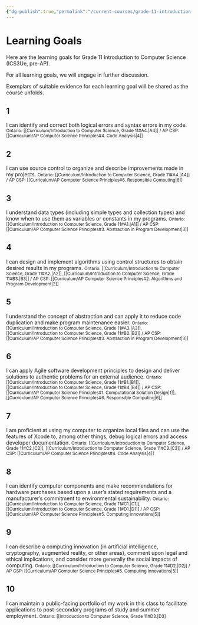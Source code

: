 ```yaml
---
{"dg-publish":true,"permalink":"/current-courses/grade-11-introduction-to-computer-science/learning-goals/","dgHomeLink":false}
---
```


# Learning Goals
Here are the learning goals for Grade 11 Introduction to Computer Science (ICS3Ue, pre-AP).

For all learning goals, we will engage in further discussion.

Exemplars of suitable evidence for each learning goal will be shared as the course unfolds.

## 1

I can identify and correct both logical errors and syntax errors in my code.
<small>Ontario: [[Curriculum/Introduction to Computer Science, Grade 11#A4.|A4]] / AP CSP: [[Curriculum/AP Computer Science Principles#4. Code Analysis|4]]</small>

## 2

I can use source control to organize and describe improvements made in my projects.
<small>Ontario: [[Curriculum/Introduction to Computer Science, Grade 11#A4.|A4]] / AP CSP: [[Curriculum/AP Computer Science Principles#6. Responsible Computing|6]]</small>

## 3

I understand data types (including simple types and collection types) and know when to use them as variables or constants in my programs.
<small>Ontario: [[Curriculum/Introduction to Computer Science, Grade 11#A1.|A1]] / AP CSP: [[Curriculum/AP Computer Science Principles#3. Abstraction in Program Development|3]]</small>

## 4

I can design and implement algorithms using control structures to obtain desired results in my programs.
<small>Ontario: [[Curriculum/Introduction to Computer Science, Grade 11#A2.|A2]], [[Curriculum/Introduction to Computer Science, Grade 11#B3.|B3]] / AP CSP: [[Curriculum/AP Computer Science Principles#2. Algorithms and Program Development|2]]</small>

## 5

I understand the concept of abstraction and can apply it to reduce code duplication and make program maintenance easier.
<small>Ontario: [[Curriculum/Introduction to Computer Science, Grade 11#A3.|A3]], [[Curriculum/Introduction to Computer Science, Grade 11#B2.|B2]] / AP CSP: [[Curriculum/AP Computer Science Principles#3. Abstraction in Program Development|3]]</small>

## 6

I can apply Agile software development principles to design and deliver solutions to authentic problems for an external audience.
<small>Ontario: [[Curriculum/Introduction to Computer Science, Grade 11#B1.|B1]], [[Curriculum/Introduction to Computer Science, Grade 11#B4.|B4]] / AP CSP: [[Curriculum/AP Computer Science Principles#1. Computational Solution Design|1]], [[Curriculum/AP Computer Science Principles#6. Responsible Computing|6]]</small>

## 7

I am proficient at using my computer to organize local files and can use the features of Xcode to, among other things, debug logical errors and access developer documentation.
<small>Ontario: [[Curriculum/Introduction to Computer Science, Grade 11#C2.|C2]],  [[Curriculum/Introduction to Computer Science, Grade 11#C3.|C3]] / AP CSP: [[Curriculum/AP Computer Science Principles#4. Code Analysis|4]]</small>

## 8

I can identify computer components and make recommendations for hardware purchases based upon a user’s stated requirements and a manufacturer’s commitment to environmental sustainability.
<small>Ontario: [[Curriculum/Introduction to Computer Science, Grade 11#C1.|C1]], [[Curriculum/Introduction to Computer Science, Grade 11#D1.|D1]] / AP CSP: [[Curriculum/AP Computer Science Principles#5. Computing Innovations|5]]</small>

## 9

I can describe a computing innovation (in artificial intelligence, cryptography, augmented reality, or other areas), comment upon legal and ethical implications, and consider more generally the social impacts of computing.
<small>Ontario: [[Curriculum/Introduction to Computer Science, Grade 11#D2.|D2]] / AP CSP: [[Curriculum/AP Computer Science Principles#5. Computing Innovations|5]]</small>

## 10

I can maintain a public-facing portfolio of my work in this class to facilitate applications to post-secondary programs of study and summer employment.
<small>Ontario: [[Introduction to Computer Science, Grade 11#D3.|D3]</small>

